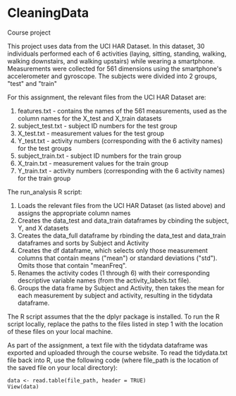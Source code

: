 # CleaningData
Course project

This project uses data from the UCI HAR Dataset. In this dataset, 30 individuals performed each of 6 activities (laying, sitting, standing, walking, walking downstairs, and walking upstairs) while wearing a smartphone. Measurements were collected for 561 dimensions using the smartphone's accelerometer and gyroscope. The subjects were divided into 2 groups, "test" and "train"

For this assignment, the relevant files from the UCI HAR Dataset are:

1. features.txt - contains the names of the 561 measurements, used as the column names for the X_test and X_train datasets
2. subject_test.txt - subject ID numbers for the test group
3. X_test.txt - measurement values for the test group  
4. Y_test.txt - activity numbers (corresponding with the 6 activity names) for the test groups
5. subject_train.txt - subject ID numbers for the train group
6. X_train.txt - measurement values for the train group  
7. Y_train.txt - activity numbers (corresponding with the 6 activity names) for the train group

The run_analysis R script:

1. Loads the relevant files from the UCI HAR Dataset (as listed above) and assigns the appropriate column names
2. Creates the data_test and data_train dataframes by cbinding the subject, Y, and X datasets
3. Creates the data_full dataframe by rbinding the data_test and data_train dataframes and sorts by Subject and Activity
4. Creates the df dataframe, which selects only those measurement columns that contain means ("mean") or standard deviations ("std"). Omits those that contain "meanFreq".
5. Renames the activity codes (1 through 6) with their corresponding descriptive variable names (from the activity_labels.txt file).
6. Groups the data frame by Subject and Activity, then takes the mean for each measurement by subject and activity, resulting in the tidydata dataframe.

The R script assumes that the the dplyr package is installed. To run the R script locally, replace the paths to the files listed in step 1 with the location of these files on your local machine.

As part of the assignment, a text file with the tidydata dataframe was exported and uploaded through the course website. To read the tidydata.txt file back into R, use the following code (where file_path is the location of the saved file on your local directory):
    
    data <- read.table(file_path, header = TRUE)
    View(data)
